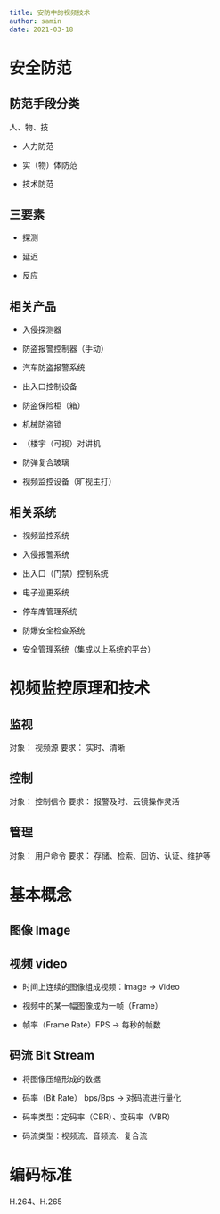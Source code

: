 ```yaml
title: 安防中的视频技术 
author: samin
date: 2021-03-18
```

# 安全防范

## 防范手段分类

人、物、技

- 人力防范
  
- 实（物）体防范
  
- 技术防范

## 三要素

- 探测
  
- 延迟
  
- 反应

## 相关产品

- 入侵探测器
  
- 防盗报警控制器（手动）
  
- 汽车防盗报警系统
  
- 出入口控制设备
  
- 防盗保险柜（箱）
  
- 机械防盗锁
  
- （楼宇（可视）对讲机
  
- 防弹复合玻璃
  
- 视频监控设备（旷视主打）

## 相关系统

- 视频监控系统
  
- 入侵报警系统
  
- 出入口（门禁）控制系统
  
- 电子巡更系统
  
- 停车库管理系统
  
- 防爆安全检查系统
  
- 安全管理系统（集成以上系统的平台）

# 视频监控原理和技术

## 监视

对象： 视频源
要求： 实时、清晰

## 控制

对象： 控制信令
要求： 报警及时、云镜操作灵活

## 管理

对象： 用户命令
要求： 存储、检索、回访、认证、维护等

# 基本概念

## 图像 Image

## 视频 video

- 时间上连续的图像组成视频：Image -> Video
  
- 视频中的某一幅图像成为一帧（Frame）
  
- 帧率（Frame Rate）FPS -> 每秒的帧数

## 码流 Bit Stream

- 将图像压缩形成的数据
  
- 码率（Bit Rate） bps/Bps -> 对码流进行量化
  
- 码率类型：定码率（CBR）、变码率（VBR）
  
- 码流类型：视频流、音频流、复合流

# 编码标准

H.264、H.265